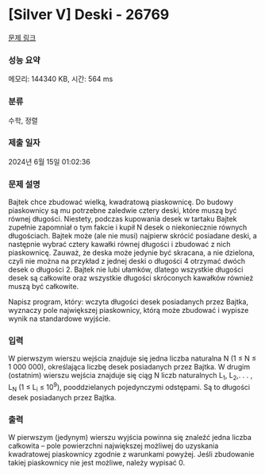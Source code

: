 # [Silver V] Deski - 26769 

[문제 링크](https://www.acmicpc.net/problem/26769) 

### 성능 요약

메모리: 144340 KB, 시간: 564 ms

### 분류

수학, 정렬

### 제출 일자

2024년 6월 15일 01:02:36

### 문제 설명

<p>Bajtek chce zbudować wielką, kwadratową piaskownicę. Do budowy piaskownicy są mu potrzebne zaledwie cztery deski, które muszą być równej długości. Niestety, podczas kupowania desek w tartaku Bajtek zupełnie zapomniał o tym fakcie i kupił N desek o niekoniecznie równych długościach. Bajtek może (ale nie musi) najpierw skrócić posiadane deski, a następnie wybrać cztery kawałki równej długości i zbudować z nich piaskownicę. Zauważ, że deska może jedynie być skracana, a nie dzielona, czyli nie można na przykład z jednej deski o długości 4 otrzymać dwóch desek o długości 2. Bajtek nie lubi ułamków, dlatego wszystkie długości desek są całkowite oraz wszystkie długości skróconych kawałków również muszą być całkowite.</p>

<p>Napisz program, który: wczyta długości desek posiadanych przez Bajtka, wyznaczy pole największej piaskownicy, którą może zbudować i wypisze wynik na standardowe wyjście.</p>

### 입력 

 <p>W pierwszym wierszu wejścia znajduje się jedna liczba naturalna N (1 ≤ N ≤ 1 000 000), określająca liczbę desek posiadanych przez Bajtka. W drugim (ostatnim) wierszu wejścia znajduje się ciąg N liczb naturalnych L<sub>1</sub>, L<sub>2</sub>,. . . , L<sub>N</sub> (1 ≤ L<sub>i</sub> ≤ 10<sup>9</sup>), pooddzielanych pojedynczymi odstępami. Są to długości desek posiadanych przez Bajtka.</p>

### 출력 

 <p>W pierwszym (jedynym) wierszu wyjścia powinna się znaleźć jedna liczba całkowita – pole powierzchni największej możliwej do uzyskania kwadratowej piaskownicy zgodnie z warunkami powyżej. Jeśli zbudowanie takiej piaskownicy nie jest możliwe, należy wypisać 0.</p>

